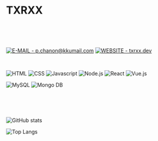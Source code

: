 <div class="cent">

# TXRXX
<br>
<br>
<br>

[![E-MAIL - p.chanon@kkumail.com](https://img.shields.io/badge/EMAIL-p.chanon%40kkumail.com-blue?style=for-the-badge&logo=gmail&logoColor=blue)](mailto:p.chanon@kkumail.com)
[![WEBSITE - txrxx.dev](https://img.shields.io/badge/WEBSITE-txrxx.dev-blue?style=for-the-badge&logo=react&logoColor=blue)](https://txrxx.dev)


<br>

![HTML](https://img.shields.io/badge/HTML-black?logo=html5)
![CSS](https://img.shields.io/badge/CSS-black?logo=css3&logoColor=blue)
![Javascript](https://img.shields.io/badge/Javascript-black?logo=javascript)
![Node.js](https://img.shields.io/badge/Node.js-black?logo=node.js)
![React](https://img.shields.io/badge/React-black?logo=react)
![Vue.js](https://img.shields.io/badge/Vue.js-black?logo=vue.js)

![MySQL](https://img.shields.io/badge/MySQL-black?logo=mysql)
![Mongo DB](https://img.shields.io/badge/Mongo_DB-black?logo=mongodb)

<br>
<br>
<br>
<div class="row">

![GitHub stats](https://github-readme-stats.vercel.app/api?username=TXRXX&count_private=true&show_icons=true)

![Top Langs](https://github-readme-stats.vercel.app/api/top-langs/?username=TXRXX&layout=compact)

<!-- </div> -->
</div>
